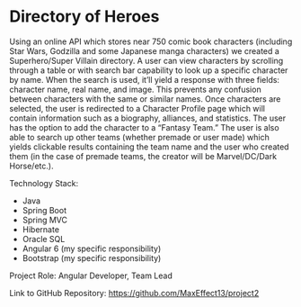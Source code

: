 # Directory of Heroes

Using an online API which stores near 750 comic book characters (including Star Wars, Godzilla and some Japanese manga characters) we created a Superhero/Super Villain directory. A user can view characters by scrolling through a table or with search bar capability to look up a specific character by name. When the search is used, it’ll yield a response with three fields: character name, real name, and image. This prevents any confusion between characters with the same or similar names. Once characters are selected, the user is redirected to a Character Profile page which will contain information such as a biography, alliances, and statistics. The user has the option to add the character to a “Fantasy Team.” The user is also able to search up other teams (whether premade or user made) which yields clickable results containing the team name and the user who created them (in the case of premade teams, the creator will be Marvel/DC/Dark Horse/etc.).

Technology Stack:
- Java
- Spring Boot
- Spring MVC
- Hibernate
- Oracle SQL
- Angular 6 (my specific responsibility)
- Bootstrap (my specific responsibility)

Project Role: Angular Developer, Team Lead

Link to GitHub Repository: https://github.com/MaxEffect13/project2
